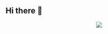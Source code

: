 ## Hi there 👋

<div align="center">
<img src="https://github-readme-stats.vercel.app/api?username=HobbitQia&show_icons=true&count_private=true&hide_border=true&theme=tokyonight" />
</div>
